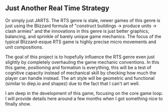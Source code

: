 ﻿## Just Another Real Time Strategy
Or simply just JARTS.
The RTS genre is stale, newer games of this genre is just using the Blizzard formula of "construct buildings -> produce units -> clash armies" and the innovations in this genre is just better graphics, balancing, and sprinkle of barely unique game mechanics. The focus of the typical Blizzard-esque RTS game is highly precise micro movements and unit compositions.

The goal of this project is to hopefully influence the RTS genre even just slightly by completely overhauling the game mechanic conventions. In this this game, positioning and formation is everything, this will be a test of cognitive capacity instead of mechanical skill by checking how much the player can handle instead. The art style will be geometric and functional (similar to diep.io and shapez) due to the fact that I can't art well.

I am deep in the development of this game, focusing on the core game loop. I will provide details here around a few months when I got something nice to finally show.

